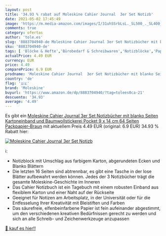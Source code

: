 ```yaml
---
layout: post
title: '34.93 % rabat auf Moleskine Cahier Journal  3er Set Notizb'
date: 2021-05-02 17:45:49
image: 'https://m.media-amazon.com/images/I/31uhSSrbLsL._SL500_._SL400_.jpg'
comments: true
category: ofertas
author: 'tole.es'
slug: '8883704940-de Moleskine Cahier Journal 3er Set Notizbücher mit blanko...'
sku: '8883704940-de'
tags: [ 'Blöcke & Hefte','Bürobedarf & Schreibwaren','Notizblöcke','Papierprodukte','moleskine', ]
actualPrice: 4.49 EUR
currency: EUR
price: 4.49
comparePrice: 6.9 EUR
prodname: 'Moleskine Cahier Journal  3er Set Notizbücher mit blanko Seiten  Kartoneinband und Baumwollstickerei  Pocket 9 x 14 cm  64 Seiten   Packpapier-Braun'
country: 'de'
flag: '🇩🇪'
brand: 'Moleskine'
buyurl: 'https://www.amazon.de/dp/8883704940/?tag=tolees0ca-21'
descuento: '34.93'
average: '4.49'
---
```


Es gibt ein [Moleskine Cahier Journal  3er Set Notizbücher mit blanko Seiten  Kartoneinband und Baumwollstickerei  Pocket 9 x 14 cm  64 Seiten   Packpapier-Braun](https://www.amazon.de/dp/8883704940/?tag=tolees0ca-21) mit aktuellem Preis 4.49 EUR (original: 6.9 EUR) 34.93 % Rabatt hier:

[![Moleskine Cahier Journal  3er Set Notizb](https://m.media-amazon.com/images/I/31uhSSrbLsL._SL500_._SL400_.jpg)](https://www.amazon.de/dp/8883704940/?tag=tolees0ca-21)

ℹ️:

- Notizblock mit Umschlag aus farbigem Karton, abgerundeten Ecken und Blanko Blättern
- Die letzten 16 Seiten sind abtrennbar, es gibt eine Tasche in der lose Blätter aufbewahrt werden können. Jedes der 3 Notizbücher trägt die gesamte Moleskine-Geschichte im Inneren
- Das Cahier Notizbuch ist ein Tagebuch mit einem robusten Einband aus flexiblem Karton und einer Naht auf der Rückseite
- Geeignet für Notizen am Arbeitsplatz, in der Universität oder für die Entfesselung Ihrer Kreativität mit Bleistiften und Farben
- Das säurefreie, elfenbeinfarbene Papier ist fein aufeinander abgestimmt, um den verschiedenen kreativen Bedürfnissen gerecht zu werden und sich an alle Schreib- und Zeichenwerkzeuge anzupassen

[🛒 kauf es hier!!](https://www.amazon.de/dp/8883704940/?tag=tolees0ca-21)
